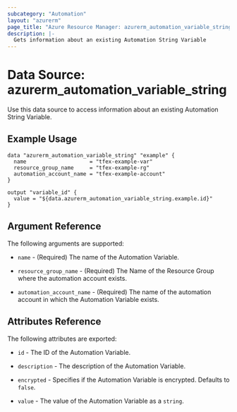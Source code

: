 ```yaml
---
subcategory: "Automation"
layout: "azurerm"
page_title: "Azure Resource Manager: azurerm_automation_variable_string"
description: |-
  Gets information about an existing Automation String Variable
---
```


# Data Source: azurerm_automation_variable_string

Use this data source to access information about an existing Automation String Variable.


## Example Usage

```hcl
data "azurerm_automation_variable_string" "example" {
  name                    = "tfex-example-var"
  resource_group_name     = "tfex-example-rg"
  automation_account_name = "tfex-example-account"
}

output "variable_id" {
  value = "${data.azurerm_automation_variable_string.example.id}"
}
```


## Argument Reference

The following arguments are supported:

* `name` - (Required) The name of the Automation Variable.

* `resource_group_name` - (Required) The Name of the Resource Group where the automation account exists.

* `automation_account_name` - (Required) The name of the automation account in which the Automation Variable exists.


## Attributes Reference

The following attributes are exported:

* `id` - The ID of the Automation Variable.

* `description` - The description of the Automation Variable.

* `encrypted` - Specifies if the Automation Variable is encrypted. Defaults to `false`.

* `value` - The value of the Automation Variable as a `string`.
